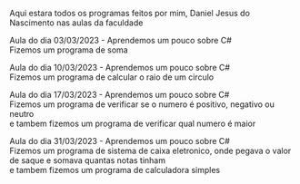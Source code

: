 Aqui estara todos os programas feitos por mim, Daniel Jesus do Nascimento nas aulas da faculdade<br>

Aula do dia 03/03/2023 - Aprendemos um pouco sobre C# <br>
Fizemos um programa  de soma<br>

Aula do dia 10/03/2023 - Aprendemos um pouco sobre C#<br>
Fizemos um programa de calcular o raio de um circulo<br>

Aula do dia 17/03/2023 - Aprendemos um pouco sobre C#<br>
Fizemos um programa  de verificar se o numero é positivo, negativo ou neutro<br>
e tambem fizemos um programa de verificar qual numero é maior<br>

Aula do dia 31/03/2023 - Aprendemos um pouco sobre C#<br>
Fizemos um programa de sistema de caixa eletronico, onde pegava o valor de saque e somava quantas notas tinham<br>
e tambem fizemos um programa de calculadora simples<br>